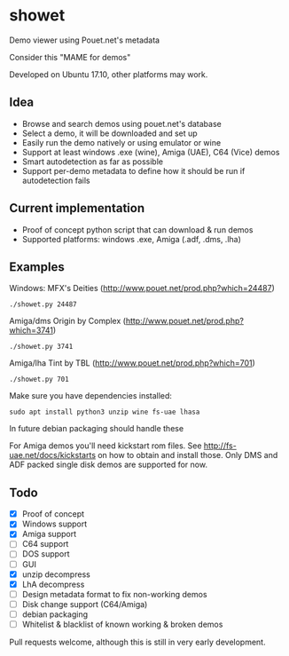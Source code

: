 # showet

Demo viewer using Pouet.net's metadata

Consider this "MAME for demos"

Developed on Ubuntu 17.10, other platforms may work.

## Idea
* Browse and search demos using pouet.net's database
* Select a demo, it will be downloaded and set up
* Easily run the demo natively or using emulator or wine
* Support at least windows .exe (wine), Amiga (UAE), C64 (Vice) demos
* Smart autodetection as far as possible
* Support per-demo metadata to define how it should be run if autodetection fails

## Current implementation
* Proof of concept python script that can download & run demos
* Supported platforms: windows .exe, Amiga (.adf, .dms, .lha)

## Examples

Windows: MFX's Deities (http://www.pouet.net/prod.php?which=24487) 
```
./showet.py 24487
```
Amiga/dms Origin by Complex (http://www.pouet.net/prod.php?which=3741)
```
./showet.py 3741
```
Amiga/lha Tint by TBL (http://www.pouet.net/prod.php?which=701)
```
./showet.py 701
```

Make sure you have dependencies installed:
```
sudo apt install python3 unzip wine fs-uae lhasa
```
In future debian packaging should handle these

For Amiga demos you'll need kickstart rom files. See
http://fs-uae.net/docs/kickstarts on how to obtain and install those.
Only DMS and ADF packed single disk demos are supported for now.

## Todo

- [x] Proof of concept
- [x] Windows support
- [x] Amiga support
- [ ] C64 support
- [ ] DOS support
- [ ] GUI
- [x] unzip decompress
- [x] LhA decompress
- [ ] Design metadata format to fix non-working demos
- [ ] Disk change support (C64/Amiga)
- [ ] debian packaging
- [ ] Whitelist & blacklist of known working & broken demos

Pull requests welcome, although this is still in very early development.


